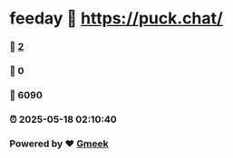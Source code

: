 # feeday :link: https://puck.chat/ 
### :page_facing_up: [2](https://puck.chat//tag.html) 
### :speech_balloon: 0 
### :hibiscus: 6090 
### :alarm_clock: 2025-05-18 02:10:40 
### Powered by :heart: [Gmeek](https://github.com/Meekdai/Gmeek)
